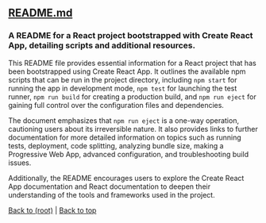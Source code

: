 ## [README.md](README.md)

### A README for a React project bootstrapped with Create React App, detailing scripts and additional resources.

This README file provides essential information for a React project that has been bootstrapped using Create React App. It outlines the available npm scripts that can be run in the project directory, including `npm start` for running the app in development mode, `npm test` for launching the test runner, `npm run build` for creating a production build, and `npm run eject` for gaining full control over the configuration files and dependencies.

The document emphasizes that `npm run eject` is a one-way operation, cautioning users about its irreversible nature. It also provides links to further documentation for more detailed information on topics such as running tests, deployment, code splitting, analyzing bundle size, making a Progressive Web App, advanced configuration, and troubleshooting build issues.

Additionally, the README encourages users to explore the Create React App documentation and React documentation to deepen their understanding of the tools and frameworks used in the project.

[Back to (root)](#root) | [Back to top](#table-of-contents)
